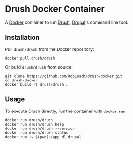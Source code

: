 # Drush Docker Container

A [Docker](http://docker.io) container to run
[Drush](https://github.com/drush-ops/drush), [Drupal](http://drupal.org)'s
command line tool.


## Installation

Pull `drush/drush` from the Docker repository:

```
docker pull drush/drush
```

Or build `drush/drush` from source:

```
git clone https://github.com/RobLoach/drush-docker.git
cd drush-docker
docker build -t drush/drush .
```


## Usage

To execute Drush directly, run the container with `docker run`:

```
docker run drush/drush
docker run drush/drush help
docker run drush/drush --version
docker run drush/drush status
docker run -v $(pwd):/app dl drupal
```
